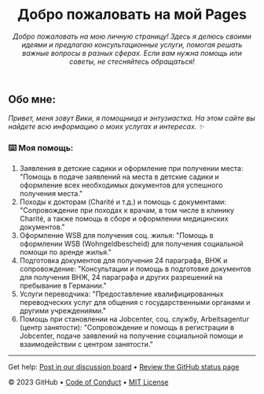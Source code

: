 <header>

<!--
  <<< Author notes: Viki >>>
-->

# Добро пожаловать на мой Pages

_Добро пожаловать на мою личную страницу! Здесь я делюсь своими идеями и предлагаю консультационные услуги, помогая решать важные вопросы в разных сферах. Если вам нужна помощь или советы, не стесняйтесь обращаться!_

</header>

<!--
  <<< Author notes: Viki >>>
-->

## Обо мне: 

_Привет, меня зовут Вики, я помощница и энтузиастка. На этом сайте вы найдете всю информацию о моих услугах и интересах. :sparkles:_

### :keyboard: Моя помощь: 

1. Заявления в детские садики и оформление при получении места: "Помощь в подаче заявлений на места в детские садики и оформление всех необходимых документов для успешного получения места."
2. Походы к докторам (Charité и т.д.) и помощь с документами: "Сопровождение при походах к врачам, в том числе в клинику Charité, а также помощь в сборе и оформлении медицинских документов."
3. Оформление WSB для получения соц. жилья: "Помощь в оформлении WSB (Wohngeldbescheid) для получения социальной помощи по аренде жилья."
4. Подготовка документов для получения 24 параграфа, ВНЖ и сопровождение: "Консультации и помощь в подготовке документов для получения ВНЖ, 24 параграфа и других разрешений на пребывание в Германии."
5. Услуги переводчика: "Предоставление квалифицированных переводческих услуг для общения с государственными органами и другими учреждениями."
6. Помощь при становлении на Jobcenter, соц. службу, Arbeitsagentur (центр занятости): "Сопровождение и помощь в регистрации в Jobcenter, подаче заявлений на получение социальной помощи и взаимодействии с центром занятости."

<footer>

<!--
  <<< Author notes: Footer >>>
  Add a link to get support, GitHub status page, code of conduct, license link.
-->

---

Get help: [Post in our discussion board](https://github.com/orgs/skills/discussions/categories/github-pages) &bull; [Review the GitHub status page](https://www.githubstatus.com/)

&copy; 2023 GitHub &bull; [Code of Conduct](https://www.contributor-covenant.org/version/2/1/code_of_conduct/code_of_conduct.md) &bull; [MIT License](https://gh.io/mit)

</footer>
